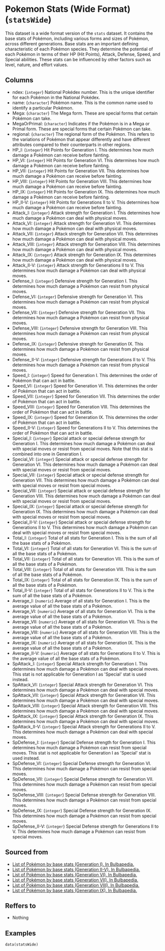 # Pokemon Stats (Wide Format) (`statsWide`)

This dataset is a wide format version of the `stats` dataset. It contains the base stats of Pokémon, including various forms and sizes of Pokémon, across different generations. Base stats are an important defining characteristic of each Pokémon species. They determine the potential of each Pokémon in terms of their HP (Hit Points), Attack, Defense, Speed, and Special abilities. These stats can be influenced by other factors such as level, nature, and effort values.


## Columns
  - ndex: (`integer`) National Pokédex number. This is the unique identifier for each Pokémon in the National Pokédex.
  - name: (`character`) Pokémon name. This is the common name used to identify a particular Pokémon.
  - Mega: (`character`) The Mega form. These are special forms that certain Pokémon can take.
  - MegaOrPrimal: (`character`) Indicates if the Pokémon is in a Mega or Primal form. These are special forms that certain Pokémon can take.
  - regional: (`character`) The regional form of the Pokémon. This refers to the variations of Pokémon that appear differently and have different attributes compared to their counterparts in other regions.
  - HP_I: (`integer`) Hit Points for Generation I. This determines how much damage a Pokémon can receive before fainting.
  - HP_VI: (`integer`) Hit Points for Generation VI. This determines how much damage a Pokémon can receive before fainting.
  - HP_VII: (`integer`) Hit Points for Generation VII. This determines how much damage a Pokémon can receive before fainting.
  - HP_VIII: (`integer`) Hit Points for Generation VIII. This determines how much damage a Pokémon can receive before fainting.
  - HP_IX: (`integer`) Hit Points for Generation IX. This determines how much damage a Pokémon can receive before fainting.
  - HP_II-V: (`integer`) Hit Points for Generations II to V. This determines how much damage a Pokémon can receive before fainting.
  - Attack_I: (`integer`) Attack strength for Generation I. This determines how much damage a Pokémon can deal with physical moves.
  - Attack_VI: (`integer`) Attack strength for Generation VI. This determines how much damage a Pokémon can deal with physical moves.
  - Attack_VII: (`integer`) Attack strength for Generation VII. This determines how much damage a Pokémon can deal with physical moves.
  - Attack_VIII: (`integer`) Attack strength for Generation VIII. This determines how much damage a Pokémon can deal with physical moves.
  - Attack_IX: (`integer`) Attack strength for Generation IX. This determines how much damage a Pokémon can deal with physical moves.
  - Attack_II-V: (`integer`) Attack strength for Generations II to V. This determines how much damage a Pokémon can deal with physical moves.
  - Defense_I: (`integer`) Defensive strength for Generation I. This determines how much damage a Pokémon can resist from physical moves.
  - Defense_VI: (`integer`) Defensive strength for Generation VI. This determines how much damage a Pokémon can resist from physical moves.
  - Defense_VII: (`integer`) Defensive strength for Generation VII. This determines how much damage a Pokémon can resist from physical moves.
  - Defense_VIII: (`integer`) Defensive strength for Generation VIII. This determines how much damage a Pokémon can resist from physical moves.
  - Defense_IX: (`integer`) Defensive strength for Generation IX. This determines how much damage a Pokémon can resist from physical moves.
  - Defense_II-V: (`integer`) Defensive strength for Generations II to V. This determines how much damage a Pokémon can resist from physical moves.
  - Speed_I: (`integer`) Speed for Generation I. This determines the order of Pokémon that can act in battle.
  - Speed_VI: (`integer`) Speed for Generation VI. This determines the order of Pokémon that can act in battle.
  - Speed_VII: (`integer`) Speed for Generation VII. This determines the order of Pokémon that can act in battle.
  - Speed_VIII: (`integer`) Speed for Generation VIII. This determines the order of Pokémon that can act in battle.
  - Speed_IX: (`integer`) Speed for Generation IX. This determines the order of Pokémon that can act in battle.
  - Speed_II-V: (`integer`) Speed for Generations II to V. This determines the order of Pokémon that can act in battle.
  - Special_I: (`integer`) Special attack or special defense strength for Generation I. This determines how much damage a Pokémon can deal with special moves or resist from special moves. Note that this stat is combined into one in Generation I.
  - Special_VI: (`integer`) Special attack or special defense strength for Generation VI. This determines how much damage a Pokémon can deal with special moves or resist from special moves.
  - Special_VII: (`integer`) Special attack or special defense strength for Generation VII. This determines how much damage a Pokémon can deal with special moves or resist from special moves.
  - Special_VIII: (`integer`) Special attack or special defense strength for Generation VIII. This determines how much damage a Pokémon can deal with special moves or resist from special moves.
  - Special_IX: (`integer`) Special attack or special defense strength for Generation IX. This determines how much damage a Pokémon can deal with special moves or resist from special moves.
  - Special_II-V: (`integer`) Special attack or special defense strength for Generations II to V. This determines how much damage a Pokémon can deal with special moves or resist from special moves.
  - Total_I: (`integer`) Total of all stats for Generation I. This is the sum of all the base stats of a Pokémon.
  - Total_VI: (`integer`) Total of all stats for Generation VI. This is the sum of all the base stats of a Pokémon.
  - Total_VII: (`integer`) Total of all stats for Generation VII. This is the sum of all the base stats of a Pokémon.
  - Total_VIII: (`integer`) Total of all stats for Generation VIII. This is the sum of all the base stats of a Pokémon.
  - Total_IX: (`integer`) Total of all stats for Generation IX. This is the sum of all the base stats of a Pokémon.
  - Total_II-V: (`integer`) Total of all stats for Generations II to V. This is the sum of all the base stats of a Pokémon.
  - Average_I: (`numeric`) Average of all stats for Generation I. This is the average value of all the base stats of a Pokémon.
  - Average_VI: (`numeric`) Average of all stats for Generation VI. This is the average value of all the base stats of a Pokémon.
  - Average_VII: (`numeric`) Average of all stats for Generation VII. This is the average value of all the base stats of a Pokémon.
  - Average_VIII: (`numeric`) Average of all stats for Generation VIII. This is the average value of all the base stats of a Pokémon.
  - Average_IX: (`numeric`) Average of all stats for Generation IX. This is the average value of all the base stats of a Pokémon.
  - Average_II-V: (`numeric`) Average of all stats for Generations II to V. This is the average value of all the base stats of a Pokémon.
  - SpAttack_I: (`integer`) Special Attack strength for Generation I. This determines how much damage a Pokémon can deal with special moves. This stat is not applicable for Generation I as 'Special' stat is used instead.
  - SpAttack_VI: (`integer`) Special Attack strength for Generation VI. This determines how much damage a Pokémon can deal with special moves.
  - SpAttack_VII: (`integer`) Special Attack strength for Generation VII. This determines how much damage a Pokémon can deal with special moves.
  - SpAttack_VIII: (`integer`) Special Attack strength for Generation VIII. This determines how much damage a Pokémon can deal with special moves.
  - SpAttack_IX: (`integer`) Special Attack strength for Generation IX. This determines how much damage a Pokémon can deal with special moves.
  - SpAttack_II-V: (`integer`) Special Attack strength for Generations II to V. This determines how much damage a Pokémon can deal with special moves.
  - SpDefense_I: (`integer`) Special Defense strength for Generation I. This determines how much damage a Pokémon can resist from special moves. This stat is not applicable for Generation I as 'Special' stat is used instead.
  - SpDefense_VI: (`integer`) Special Defense strength for Generation VI. This determines how much damage a Pokémon can resist from special moves.
  - SpDefense_VII: (`integer`) Special Defense strength for Generation VII. This determines how much damage a Pokémon can resist from special moves.
  - SpDefense_VIII: (`integer`) Special Defense strength for Generation VIII. This determines how much damage a Pokémon can resist from special moves.
  - SpDefense_IX: (`integer`) Special Defense strength for Generation IX. This determines how much damage a Pokémon can resist from special moves.
  - SpDefense_II-V: (`integer`) Special Defense strength for Generations II to V. This determines how much damage a Pokémon can resist from special moves.

## Sourced from
  - [List of Pokémon by base stats (Generation I). In Bulbapedia.](https://bulbapedia.bulbagarden.net/wiki/List_of_Pok%C3%A9mon_by_base_stats_(Generation_I))
  - [List of Pokémon by base stats (Generation II-V). In Bulbapedia.](https://bulbapedia.bulbagarden.net/wiki/List_of_Pok%C3%A9mon_by_base_stats_(Generation_II-V))
  - [List of Pokémon by base stats (Generation VI). In Bulbapedia.](https://bulbapedia.bulbagarden.net/wiki/List_of_Pok%C3%A9mon_by_base_stats_(Generation_VI))
  - [List of Pokémon by base stats (Generation VII). In Bulbapedia.](https://bulbapedia.bulbagarden.net/wiki/List_of_Pok%C3%A9mon_by_base_stats_(Generation_VII))
  - [List of Pokémon by base stats (Generation VIII). In Bulbapedia.](https://bulbapedia.bulbagarden.net/wiki/List_of_Pok%C3%A9mon_by_base_stats_(Generation_VIII))
  - [List of Pokémon by base stats (Generation IX). In Bulbapedia.](https://bulbapedia.bulbagarden.net/wiki/List_of_Pok%C3%A9mon_by_base_stats_(Generation_IX))

## Reffers to
  - Nothing

## Examples
```
data(statsWide)
```
